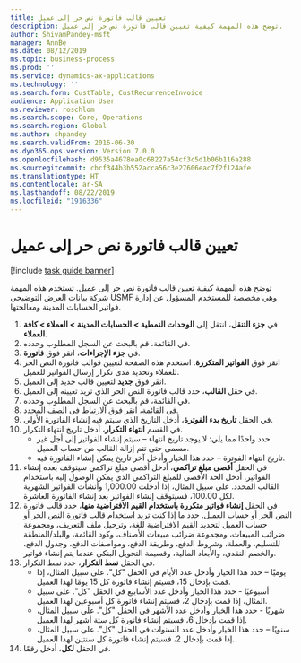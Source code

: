 ```yaml
---
title: تعيين قالب فاتورة نص حر إلى عميل
description: توضح هذه المهمة كيفية تعيين قالب فاتورة نص حر إلى عميل.
author: ShivamPandey-msft
manager: AnnBe
ms.date: 08/12/2019
ms.topic: business-process
ms.prod: ''
ms.service: dynamics-ax-applications
ms.technology: ''
ms.search.form: CustTable, CustRecurrenceInvoice
audience: Application User
ms.reviewer: roschlom
ms.search.scope: Core, Operations
ms.search.region: Global
ms.author: shpandey
ms.search.validFrom: 2016-06-30
ms.dyn365.ops.version: Version 7.0.0
ms.openlocfilehash: d9535a4678ea0c68227a54cf3c5d1b06b116a288
ms.sourcegitcommit: cbcf344b3b552acca56c3e27606eac7f2f124afe
ms.translationtype: HT
ms.contentlocale: ar-SA
ms.lasthandoff: 08/22/2019
ms.locfileid: "1916336"
---
```

# <a name="assign-free-text-invoice-template-to-a-customer"></a>تعيين قالب فاتورة نص حر إلى عميل

[!include [task guide banner](../../includes/task-guide-banner.md)]

توضح هذه المهمة كيفية تعيين قالب فاتورة نص حر إلى عميل. تستخدم هذه المهمة شركة بيانات العرض التوضيحي USMF وهي مخصصة للمستخدم المسؤول عن إدارة فواتير الحسابات المدينة ومعالجتها.

1. في **جزء التنقل**، انتقل إلى **الوحدات النمطية > الحسابات المدينة > العملاء > كافة العملاء**.
2. في القائمة، قم بالبحث عن السجل المطلوب وحدده.
3. في **جزء الإجراءات**، انقر فوق **فاتورة**.
4. انقر فوق **الفواتير المتكررة**. استخدم هذه الصفحة لتعيين قوالب فاتورة النص الحر للعملاء وتحديد مدى تكرار إرسال الفواتير للعميل.  
5. انقر فوق **جديد** لتعيين قالب جديد إلى العميل.
6. في حقل **القالب**، حدد قالب فاتورة النص الحر الذي تريد تعيينه إلى العميل.
7. في القائمة، قم بالبحث عن السجل المطلوب وحدده.
8. في القائمة، انقر فوق الارتباط في الصف المحدد.
9. في الحقل **تاريخ بدء الفوترة**، أدخل التاريخ الذي سيتم فيه إنشاء الفاتورة الأولى.
10. في القسم **انتهاء التكرار‬**، أدخل تاريخ انتهاء التكرار‬.  
    * حدد واحدًا مما يلي: لا يوجد تاريخ انتهاء – سيتم إنشاء الفواتير إلى أجل غير مسمى حتى تتم إزالة القالب من حساب العميل.
    * تاريخ انتهاء الفوترة – حدد هذا الخيار وأدخل آخر تاريخ يمكن إنشاء الفاتورة فيه.  
11. في الحقل **أقصى مبلغ تراكمي‬**، أدخل أقصى مبلغ تراكمي‬ سيتوقف بعده إنشاء الفواتير. أدخل الحد الأقصى للمبلغ التراكمي الذي يمكن الوصول إليه باستخدام القالب المحدد. على سبيل المثال، إذا أدخلت 1,000.00 وأنشأت الفواتير الشهرية لكل 100.00، فسيتوقف إنشاء الفواتير بعد إنشاء الفاتورة العاشرة.  
12. في الحقل **إنشاء فواتير متكررة باستخدام القيم الافتراضية منها‬**، حدد قالب فاتورة النص الحر أو حساب العميل. حدد ما إذا كنت تريد استخدام قالب فاتورة النص الحر أو حساب العميل لتحديد القيم الافتراضية للغة، وترحيل ملف التعريف، ومجموعة ضرائب المبيعات، ومجموعة ضرائب مبيعات الأصناف، وكود القائمة، والبلد/المنطقة للتسليم، والعملة، وشروط الدفع، وطريقة الدفع، ومواصفات الدفع، وجدول الدفع، والخصم النقدي، والأبعاد المالية، وقسيمة التحويل البنكي عندما يتم إنشاء فواتير.  
13. في الحقل **نمط التكرار**، حدد نمط التكرار.
    + يوميًا – حدد هذا الخيار وأدخل عدد الأيام في الحقل "كل". على سبيل المثال، إذا قمت بإدخال 15، فسيتم إنشاء فاتورة كل 15 يومًا لهذا العميل.
    + أسبوعيًا - حدد هذا الخيار وأدخل عدد الأسابيع في الحقل "كل". على سبيل المثال، إذا قمت بإدخال 2، فسيتم إنشاء فاتورة كل أسبوعين لهذا العميل.
    + شهريًا - حدد هذا الخيار وأدخل عدد الأشهر في الحقل "كل". على سبيل المثال، إذا قمت بإدخال 6، فسيتم إنشاء فاتورة كل ستة أشهر لهذا العميل.
    + سنويًا – حدد هذا الخيار وأدخل عدد السنوات في الحقل "كل". على سبيل المثال، إذا قمت بإدخال 2، فسيتم إنشاء فاتورة كل سنتين لهذا العميل.  
14. في الحقل **لكل‬**، أدخل رقمًا.

